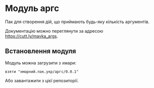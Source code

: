 # Модуль аргс
Пак для створення дій, що приймають будь-яку кількість аргументів.

Документацію можно переглянути за адресою https://cutt.ly/mavka_args.

## Встановлення модуля
Модуль можна загрузити з хмари:

`взяти "хмарний.пак.укр/аргс/0.0.1"`

Або завантажити з цієї репозиторії.
